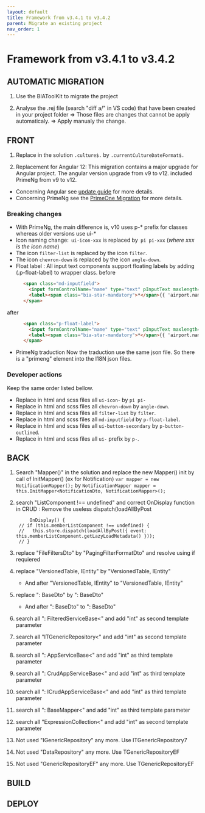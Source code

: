 ```yaml
---
layout: default
title: Framework from v3.4.1 to v3.4.2
parent: Migrate an existing project
nav_order: 1
---
```

# Framework from v3.4.1 to v3.4.2

## AUTOMATIC MIGRATION
1. Use the BIAToolKit to migrate the project

2. Analyse the .rej file (search "diff a/" in VS code) that have been created in your project folder
=> Those files are changes that cannot be apply automaticaly.
=> Apply manualy the change.

## FRONT
1. Replace in the solution 
		```.culture$.```
	by 
		```.currentCultureDateFormat$.```

2. Replacement for Angular 12:
   This migration contains a major upgrade for Angular project. The angular version upgrade from v9 to v12. included PrimeNg from v9 to v12.

* Concerning Angular see [update guide](https://update.angular.io/?l=3&v=9.1-12.0) for more details.
* Concerning PrimeNg see the [PrimeOne Migration](https://github.com/primefaces/primeng/wiki/PrimeOne-Migration) for more details.

### Breaking changes
* With PrimeNg, the main difference is, v10 uses p-* prefix for classes whereas older versions use ui-* 
* Icon naming change:` ui-icon-xxx` is replaced by` pi pi-xxx` (_where xxx is the icon name_)
* The icon `filter-list` is replaced by the icon `filter`.
* The icon `chevron-down` is replaced by the icon `angle-down`.
* Float label : All input text components support floating labels by adding (.p-float-label) to wrapper class.
before
```html
      <span class="md-inputfield">
        <input formControlName="name" type="text" pInputText maxlength="64" />
        <label><span class="bia-star-mandatory">*</span>{{ 'airport.name' | translate }}</label>
      </span>
```
after
```html
      <span class="p-float-label">
        <input formControlName="name" type="text" pInputText maxlength="64" />
        <label><span class="bia-star-mandatory">*</span>{{ 'airport.name' | translate }}</label>
      </span>
```
* PrimeNg traduction
Now the traduction use the same json file. So there is a "primeng" element into the I18N json files. 

### Developer actions
Keep the same order listed bellow.
* Replace in html and scss files all `ui-icon`- by `pi pi-`
* Replace in html and scss files all `chevron-down` by `angle-down`.
* Replace in html and scss files all `filter-list` by `filter`.
* Replace in html and scss files all `md-inputfield` by `p-float-label`.
* Replace in html and scss files all `ui-button-secondary` by `p-button-outlined`.
* Replace in html and scss files all `ui-` prefix by `p-`.


## BACK
1. Search "Mapper()" in the solution and replace the new Mapper() init by call of InitMapper() (ex for Notification)
		```var mapper = new NotificationMapper();```
	by 
		```NotificationMapper mapper = this.InitMapper<NotificationDto, NotificationMapper>();```
		


2. search "ListComponent !== undefined" and correct OnDisplay function in CRUD : 
   Remove the useless dispatch(loadAllByPost 
   ```
		OnDisplay() {
	// if (this.memberListComponent !== undefined) {
	//   this.store.dispatch(loadAllByPost({ event: this.memberListComponent.getLazyLoadMetadata() }));
	// }
	```
3. replace "FileFiltersDto" by "PagingFilterFormatDto" and resolve using if requiered
   
4. replace "VersionedTable, IEntity" by "VersionedTable, IEntity<int>" 
   - And after "VersionedTable, IEntity<int><int>" to "VersionedTable, IEntity<int>"

5. replace ": BaseDto" by ": BaseDto<int>"
   - And after ": BaseDto<int><int>" to ": BaseDto<int>"

6. search all ": FilteredServiceBase<" and add "int" as second template parameter 
   
7. search all "ITGenericRepository<" and add "int" as second template parameter 

8. search all ": AppServiceBase<" and add "int" as third template parameter 
   
9. search all ": CrudAppServiceBase<" and add "int" as third template parameter 
    
10. search all ": ICrudAppServiceBase<" and add "int" as third template parameter 
    
11. search all ": BaseMapper<" and add "int" as third template parameter 
    
12. search all "ExpressionCollection<" and add "int" as second template parameter 
    
13. Not used "IGenericRepository" any more. Use ITGenericRepository7
    
14. Not used "DataRepository" any more. Use TGenericRepositoryEF

14. Not used "GenericRepositoryEF" any more. Use TGenericRepositoryEF


## BUILD 

## DEPLOY
